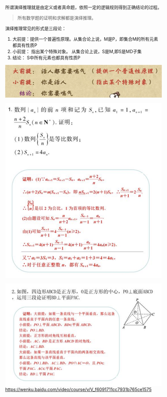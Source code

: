 所谓演绎推理就是由定义或者真命题，依照一定的逻辑规则得到正确结论的过程。

> 所有数学题的证明和求解都是演绎推理。

演绎推理常见的形式是三段论：
1. 大前提：提供一个普遍性原理。从集合论上说，M是P，即集合M的所有元素都具有性质P
2. 小前提： 指出某个特殊对象。 从集合论上说，S是M,即S是MD子集
3. 结论： S中所有元素也都具有性质P

![](https://raw.githubusercontent.com/fray-hao/images/master/20190413081751.png)


![](https://raw.githubusercontent.com/fray-hao/images/master/20190413083421.png)

![](https://raw.githubusercontent.com/fray-hao/images/master/20190413094205.png)
https://wenku.baidu.com/video/course/v/V_f6091711cc7931b765ce1575